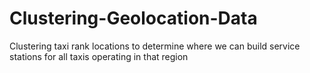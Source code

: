 # Clustering-Geolocation-Data
Clustering taxi rank locations to determine where we can build service stations for all taxis operating in that region

